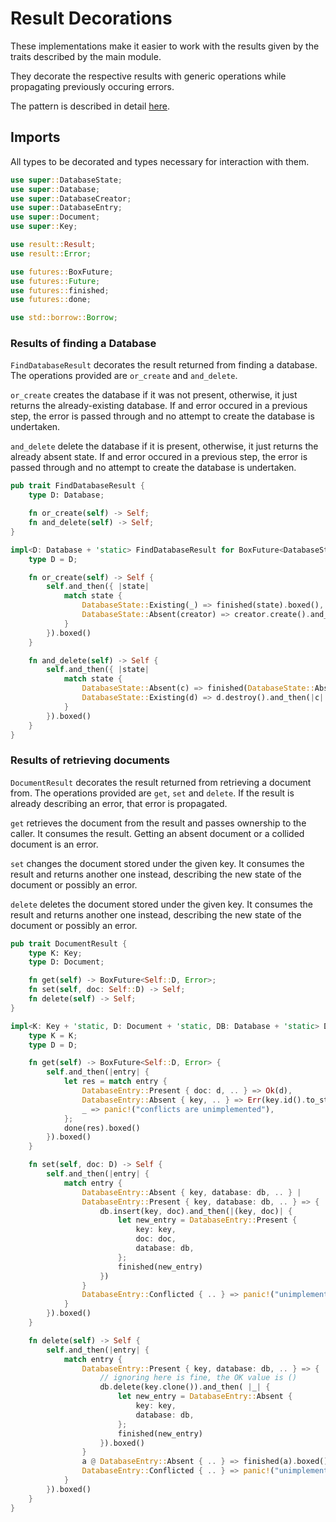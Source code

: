 # Result Decorations

These implementations make it easier to work with the results given by the
traits described by the main module.

They decorate the respective results with generic operations while
propagating
previously occuring errors.

The pattern is described in detail
[here](http://yakshav.es/decorating-results).

## Imports

All types to be decorated and types necessary for interaction with them.

```rust
use super::DatabaseState;
use super::Database;
use super::DatabaseCreator;
use super::DatabaseEntry;
use super::Document;
use super::Key;

use result::Result;
use result::Error;

use futures::BoxFuture;
use futures::Future;
use futures::finished;
use futures::done;

use std::borrow::Borrow;
```
### Results of finding a Database

`FindDatabaseResult` decorates the result returned from finding a database.
The
operations provided are `or_create` and `and_delete`.

`or_create` creates the database if it was not present, otherwise, it just
returns the already-existing database. If and error occured in a previous
step,
the error is passed through and no attempt to create the database is
undertaken.

`and_delete` delete the database if it is present, otherwise, it just
returns
the already absent state. If and error occured in a previous step, the
error is
passed through and no attempt to create the database is undertaken.


```rust
pub trait FindDatabaseResult {
    type D: Database;

    fn or_create(self) -> Self;
    fn and_delete(self) -> Self;
}

impl<D: Database + 'static> FindDatabaseResult for BoxFuture<DatabaseState<D, D::Creator>, Error> {
    type D = D;

    fn or_create(self) -> Self {
        self.and_then({ |state|
            match state {
                DatabaseState::Existing(_) => finished(state).boxed(),
                DatabaseState::Absent(creator) => creator.create().and_then(|d| finished(DatabaseState::Existing(d))).boxed(),
            }
        }).boxed()
    }

    fn and_delete(self) -> Self {
        self.and_then({ |state|
            match state {
                DatabaseState::Absent(c) => finished(DatabaseState::Absent(c)).boxed(),
                DatabaseState::Existing(d) => d.destroy().and_then(|c| finished(DatabaseState::Absent(c))).boxed(),
            }
        }).boxed()
    }
}
```

### Results of retrieving documents

`DocumentResult` decorates the result returned from retrieving a document
from.
The operations provided are `get`, `set` and `delete`. If the result is
already
describing an error, that error is propagated.

`get` retrieves the document from the result and passes ownership to the
caller. It consumes the result. Getting an absent document or a collided
document is an error.

`set` changes the document stored under the given key. It consumes the
result
and returns another one instead, describing the new state of the document or
possibly an error.

`delete` deletes the document stored under the given key. It consumes the
result and returns another one instead, describing the new state of the
document or possibly an error.

```rust
pub trait DocumentResult {
    type K: Key;
    type D: Document;

    fn get(self) -> BoxFuture<Self::D, Error>;
    fn set(self, doc: Self::D) -> Self;
    fn delete(self) -> Self;
}

impl<K: Key + 'static, D: Document + 'static, DB: Database + 'static> DocumentResult for BoxFuture<DatabaseEntry<K, D, DB>, Error> {
    type K = K;
    type D = D;

    fn get(self) -> BoxFuture<Self::D, Error> {
        self.and_then(|entry| {
            let res = match entry {
                DatabaseEntry::Present { doc: d, .. } => Ok(d),
                DatabaseEntry::Absent { key, .. } => Err(key.id().to_string().into()),
                _ => panic!("conflicts are unimplemented"),
            };
            done(res).boxed()
        }).boxed()
    }

    fn set(self, doc: D) -> Self {
        self.and_then(|entry| {
            match entry {
                DatabaseEntry::Absent { key, database: db, .. } |
                DatabaseEntry::Present { key, database: db, .. } => {
                    db.insert(key, doc).and_then(|(key, doc)| {
                        let new_entry = DatabaseEntry::Present {
                            key: key,
                            doc: doc,
                            database: db,
                        };
                        finished(new_entry)
                    })
                }
                DatabaseEntry::Conflicted { .. } => panic!("unimplemented"),
            }
        }).boxed()
    }

    fn delete(self) -> Self {
        self.and_then(|entry| {
            match entry {
                DatabaseEntry::Present { key, database: db, .. } => {
                    // ignoring here is fine, the OK value is ()
                    db.delete(key.clone()).and_then( |_| {
                        let new_entry = DatabaseEntry::Absent {
                            key: key,
                            database: db,
                        };
                        finished(new_entry)
                    }).boxed()
                }
                a @ DatabaseEntry::Absent { .. } => finished(a).boxed(),
                DatabaseEntry::Conflicted { .. } => panic!("unimplemented"),
            }
        }).boxed()
    }
}
```
